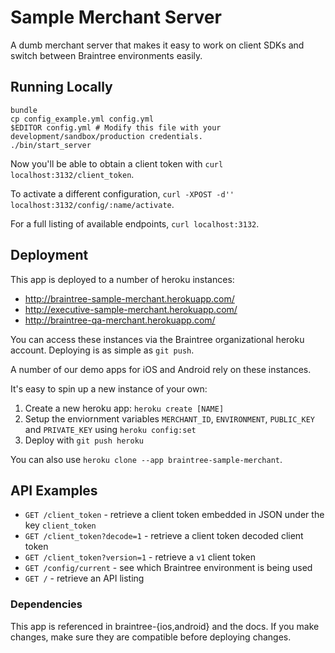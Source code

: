 # Sample Merchant Server

A dumb merchant server that makes it easy to work on client SDKs and switch between Braintree environments easily.

## Running Locally

```
bundle
cp config_example.yml config.yml
$EDITOR config.yml # Modify this file with your development/sandbox/production credentials.
./bin/start_server
```

Now you'll be able to obtain a client token with `curl localhost:3132/client_token`.

To activate a different configuration, `curl -XPOST -d'' localhost:3132/config/:name/activate`.

For a full listing of available endpoints, `curl localhost:3132`.

## Deployment

This app is deployed to a number of heroku instances:

* http://braintree-sample-merchant.herokuapp.com/
* http://executive-sample-merchant.herokuapp.com/
* http://braintree-qa-merchant.herokuapp.com/

You can access these instances via the Braintree organizational heroku account. Deploying is as simple as `git push`.

A number of our demo apps for iOS and Android rely on these instances.

It's easy to spin up a new instance of your own:

1. Create a new heroku app: `heroku create [NAME]`
2. Setup the enviornment variables `MERCHANT_ID`, `ENVIRONMENT`, `PUBLIC_KEY` and `PRIVATE_KEY` using `heroku config:set`
3. Deploy with `git push heroku`

You can also use `heroku clone --app braintree-sample-merchant`.

## API Examples

* `GET /client_token` - retrieve a client token embedded in JSON under the key `client_token`
* `GET /client_token?decode=1` - retrieve a client token decoded client token
* `GET /client_token?version=1` - retrieve a `v1` client token
* `GET /config/current` - see which Braintree environment is being used
* `GET /` - retrieve an API listing

### Dependencies

This app is referenced in braintree-{ios,android} and the docs. If you make changes, make sure they are compatible before deploying changes.
